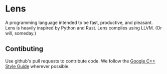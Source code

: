 Lens
====

A programming language intended to be fast, productive, and pleasant.
Lens is heavily inspired by Python and Rust.
Lens compiles using LLVM. (Or will, someday.)

Contibuting
-----------
Use github's pull requests to contribute code.
We follow the [Google C++ Style Guide](http://google-styleguide.googlecode.com/svn/trunk/cppguide.html) wherever possible.